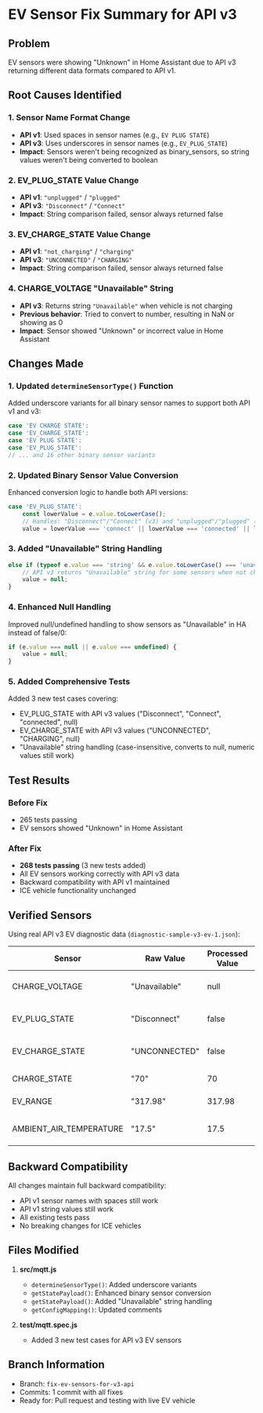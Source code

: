 # EV Sensor Fix Summary for API v3

## Problem

EV sensors were showing "Unknown" in Home Assistant due to API v3 returning different data formats compared to API v1.

## Root Causes Identified

### 1. Sensor Name Format Change

- **API v1**: Used spaces in sensor names (e.g., `EV PLUG STATE`)
- **API v3**: Uses underscores in sensor names (e.g., `EV_PLUG_STATE`)
- **Impact**: Sensors weren't being recognized as binary_sensors, so string values weren't being converted to boolean

### 2. EV_PLUG_STATE Value Change

- **API v1**: `"unplugged"` / `"plugged"`
- **API v3**: `"Disconnect"` / `"Connect"`
- **Impact**: String comparison failed, sensor always returned false

### 3. EV_CHARGE_STATE Value Change

- **API v1**: `"not_charging"` / `"charging"`
- **API v3**: `"UNCONNECTED"` / `"CHARGING"`
- **Impact**: String comparison failed, sensor always returned false

### 4. CHARGE_VOLTAGE "Unavailable" String

- **API v3**: Returns string `"Unavailable"` when vehicle is not charging
- **Previous behavior**: Tried to convert to number, resulting in NaN or showing as 0
- **Impact**: Sensor showed "Unknown" or incorrect value in Home Assistant

## Changes Made

### 1. Updated `determineSensorType()` Function

Added underscore variants for all binary sensor names to support both API v1 and v3:

```javascript
case 'EV CHARGE STATE':
case 'EV_CHARGE_STATE':
case 'EV PLUG STATE':
case 'EV_PLUG_STATE':
// ... and 16 other binary sensor variants
```

### 2. Updated Binary Sensor Value Conversion

Enhanced conversion logic to handle both API versions:

```javascript
case 'EV_PLUG_STATE':
    const lowerValue = e.value.toLowerCase();
    // Handles: "Disconnect"/"Connect" (v3) and "unplugged"/"plugged" (v1)
    value = lowerValue === 'connect' || lowerValue === 'connected' || lowerValue === 'plugged';
```

### 3. Added "Unavailable" String Handling

```javascript
else if (typeof e.value === 'string' && e.value.toLowerCase() === 'unavailable') {
    // API v3 returns "Unavailable" string for some sensors when not charging
    value = null;
}
```

### 4. Enhanced Null Handling

Improved null/undefined handling to show sensors as "Unavailable" in HA instead of false/0:

```javascript
if (e.value === null || e.value === undefined) {
    value = null;
}
```

### 5. Added Comprehensive Tests

Added 3 new test cases covering:

- EV_PLUG_STATE with API v3 values ("Disconnect", "Connect", "connected", null)
- EV_CHARGE_STATE with API v3 values ("UNCONNECTED", "CHARGING", null)
- "Unavailable" string handling (case-insensitive, converts to null, numeric values still work)

## Test Results

### Before Fix

- 265 tests passing
- EV sensors showed "Unknown" in Home Assistant

### After Fix

- **268 tests passing** (3 new tests added)
- All EV sensors working correctly with API v3 data
- Backward compatibility with API v1 maintained
- ICE vehicle functionality unchanged

## Verified Sensors

Using real API v3 EV diagnostic data (`diagnostic-sample-v3-ev-1.json`):

| Sensor | Raw Value | Processed Value | Status |
|--------|-----------|-----------------|--------|
| CHARGE_VOLTAGE | "Unavailable" | null | ✓ Shows as "Unavailable" in HA |
| EV_PLUG_STATE | "Disconnect" | false | ✓ Correctly shows unplugged |
| EV_CHARGE_STATE | "UNCONNECTED" | false | ✓ Correctly shows not charging |
| CHARGE_STATE | "70" | 70 | ✓ Battery percentage |
| EV_RANGE | "317.98" | 317.98 | ✓ Electric range in KM |
| AMBIENT_AIR_TEMPERATURE | "17.5" | 17.5 | ✓ Temperature in Celsius |

## Backward Compatibility

All changes maintain full backward compatibility:

- API v1 sensor names with spaces still work
- API v1 string values still work
- All existing tests pass
- No breaking changes for ICE vehicles

## Files Modified

1. **src/mqtt.js**
   - `determineSensorType()`: Added underscore variants
   - `getStatePayload()`: Enhanced binary sensor conversion
   - `getStatePayload()`: Added "Unavailable" string handling
   - `getConfigMapping()`: Updated comments

2. **test/mqtt.spec.js**
   - Added 3 new test cases for API v3 EV sensors

## Branch Information

- Branch: `fix-ev-sensors-for-v3-api`
- Commits: 1 commit with all fixes
- Ready for: Pull request and testing with live EV vehicle
